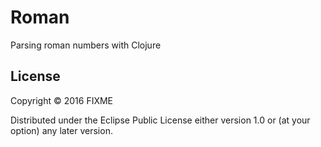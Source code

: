 Roman
========

Parsing roman numbers with Clojure

## License

Copyright © 2016 FIXME

Distributed under the Eclipse Public License either version 1.0 or (at
your option) any later version.
